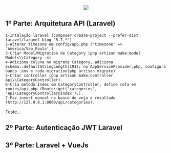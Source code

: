 <p align="center"><img src="https://laravel.com/assets/img/components/logo-laravel.svg"></p>

## 1º Parte: Arquitetura API (Laravel)
	1-Intalação laravel (composer create-project --prefer-dist laravel/laravel blog "5.7.*")
	2-Alterar timezone em config/app.php ('timezone' => 'America/Sao_Paulo',)
    3-Criar Model/Migration de Category (php artisan make:model Models\\Category -m)
    4-Adiciona coluna no migrate Category, adiciona Schema::defaultStringLength(191); no AppServiceProvider.php, configura banco .env e roda migration(php artisan migrate)
    5-Criar controller (php artisan make:controller Api\\CategoryController).
    6-Cria metodo Index em CategoryController, define rota em routes/api.php (Route::get('categories', 'Api\CategoryController@index');).
    7-Faz insert manual no banco de veja o resultado (http://127.0.0.1:8000/api/categories).


Teste...

## 2º Parte: Autenticação JWT Laravel
## 3º Parte: Laravel + VueJs

